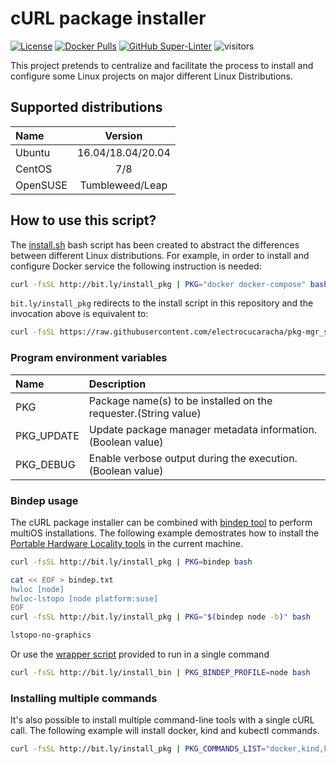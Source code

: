 # cURL package installer
[![License](https://img.shields.io/badge/License-Apache%202.0-blue.svg)](https://opensource.org/licenses/Apache-2.0)
[![Docker Pulls](https://img.shields.io/docker/pulls/electrocucaracha/pkg_mgr-init.svg)](https://img.shields.io/docker/pulls/electrocucaracha/pkg_mgr-init)
[![GitHub Super-Linter](https://github.com/electrocucaracha/pkg-mgr_scripts/workflows/Lint%20Code%20Base/badge.svg)](https://github.com/marketplace/actions/super-linter)
![visitors](https://visitor-badge.glitch.me/badge?page_id=electrocucaracha.pkg-mgr_scripts)

This project pretends to centralize and facilitate the process to
install and configure some Linux projects on major different Linux
Distributions.

## Supported distributions

| Name       | Version           |
|:-----------|:-----------------:|
| Ubuntu     | 16.04/18.04/20.04 |
| CentOS     | 7/8               |
| OpenSUSE   | Tumbleweed/Leap   |

## How to use this script?

The [install.sh](install.sh) bash script has been created to abstract
the differences between different Linux distributions. For example, in
order to install and configure Docker service the following
instruction is needed:

```bash
curl -fsSL http://bit.ly/install_pkg | PKG="docker docker-compose" bash
```

`bit.ly/install_pkg` redirects to the install script in this repository and the invocation above is equivalent to:

```bash
curl -fsSL https://raw.githubusercontent.com/electrocucaracha/pkg-mgr_scripts/master/install.sh | PKG="docker docker-compose" bash
```

### Program environment variables

| Name         | Description                                                               |
|:-------------|:--------------------------------------------------------------------------|
| PKG          | Package name(s) to be installed on the requester.(String value)           |
| PKG_UPDATE   | Update package manager metadata information.(Boolean value)               |
| PKG_DEBUG    | Enable verbose output during the execution.(Boolean value)                |

### Bindep usage

The cURL package installer can be combined with [bindep tool][1] to
perform multiOS installations. The following example demostrates how
to install the [Portable Hardware Locality tools][2] in the current
machine.

```bash
curl -fsSL http://bit.ly/install_pkg | PKG=bindep bash

cat << EOF > bindep.txt
hwloc [node]
hwloc-lstopo [node platform:suse]
EOF
curl -fsSL http://bit.ly/install_pkg | PKG="$(bindep node -b)" bash

lstopo-no-graphics
```

Or use the [wrapper script][3] provided to run in a single command

```bash
curl -fsSL http://bit.ly/install_bin | PKG_BINDEP_PROFILE=node bash
```

### Installing multiple commands

It's also possible to install multiple command-line tools with a single
cURL call. The following example will install docker, kind and kubectl
commands.

```bash
curl -fsSL http://bit.ly/install_pkg | PKG_COMMANDS_LIST="docker,kind,kubectl" bash
```

[1]: https://docs.openstack.org/infra/bindep/
[2]: https://www.open-mpi.org/projects/hwloc/
[3]: bindep_install.sh
